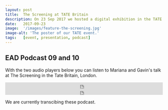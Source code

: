 ```yaml
---
layout: post
title:  The Screening at TATE Britain
description: On 23 Sep 2017 we hosted a digital exhibition in the TATE Britain, London to showcase the research of the project into how sound design techniques can be used to rethink accessibility to film and television for visually impaired audiences.
date:   2017-09-23
image:  '/images/feature-the-screening.jpg'
image-alt: 'The poster of our TATE event.'
tags:   [event, presentation, podcast]
---
```


<!--
- change feature image to a photo
- add poster in body
- embed images
-->

## EAD Podcast 09 and 10
With the two audio players below you can listen to Mariana and Gavin's talk at The Screening in the Tate Britain, London. 

<iframe title="EAD podcast 09." width="100%" height="20" scrolling="no" frameborder="no" src="https://w.soundcloud.com/player/?url=https%3A//api.soundcloud.com/tracks/411949824&amp;color=daa95f&amp;inverse=false&amp;auto_false=true&amp;show_user=true"></iframe>

<br>

<iframe title="EAD podcast 10." width="100%" height="20" scrolling="no" frameborder="no" src="https://w.soundcloud.com/player/?url=https%3A//api.soundcloud.com/tracks/411964008&amp;color=daa95f&amp;inverse=false&amp;auto_false=true&amp;show_user=true"></iframe>

<br>

We are currently transcibing these podcast.

